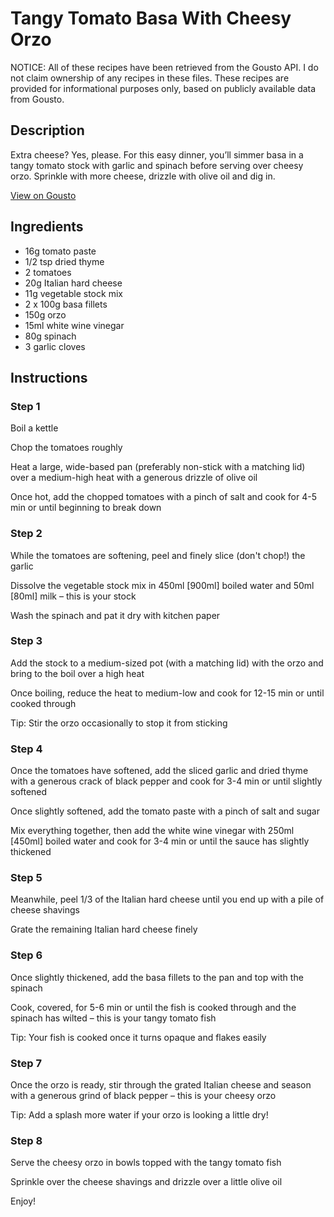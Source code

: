 # Tangy Tomato Basa With Cheesy Orzo

NOTICE: All of these recipes have been retrieved from the Gousto API. I do not claim ownership of any recipes in these files. These recipes are provided for informational purposes only, based on publicly available data from Gousto.

## Description

Extra cheese? Yes, please. For this easy dinner, you’ll simmer basa in a tangy tomato stock with garlic and spinach before serving over cheesy orzo. Sprinkle with more cheese, drizzle with olive oil and dig in.

[View on Gousto](https://www.gousto.co.uk/recipes/cookbook/tangy-tomato-basa-with-cheesy-orzo)

## Ingredients

- 16g tomato paste
- 1/2 tsp dried thyme
- 2 tomatoes
- 20g Italian hard cheese
- 11g vegetable stock mix
- 2 x 100g basa fillets
- 150g orzo
- 15ml white wine vinegar
- 80g spinach
- 3 garlic cloves

## Instructions


### Step 1

Boil a kettle

Chop the tomatoes roughly

Heat a large, wide-based pan (preferably non-stick with a matching lid) over a medium-high heat with a generous drizzle of olive oil

Once hot, add the chopped tomatoes with a pinch of salt and cook for 4-5 min or until beginning to break down


### Step 2

While the tomatoes are softening, peel and finely slice (don't chop!) the garlic

Dissolve the vegetable stock mix in 450ml <span class="text-danger">[900ml] </span>boiled water and 50ml <span class="text-danger">[80ml]</span> milk – this is your stock

Wash the spinach and pat it dry with kitchen paper


### Step 3

Add the stock to a medium-sized pot (with a matching lid) with the orzo and bring to the boil over a high heat

Once boiling, reduce the heat to medium-low and cook for 12-15 min or until cooked through

Tip: Stir the orzo occasionally to stop it from sticking


### Step 4

Once the tomatoes have softened, add the sliced garlic and dried thyme with a generous crack of black pepper and cook for 3-4 min or until slightly softened

Once slightly softened, add the tomato paste with a pinch of salt and sugar

Mix everything together, then add the white wine vinegar with 250ml <span class="text-danger">[450ml] </span>boiled water and cook for 3-4 min or until the sauce has slightly thickened


### Step 5

Meanwhile, peel 1/3 of the Italian hard cheese until you end up with a pile of cheese shavings

Grate the remaining Italian hard cheese finely


### Step 6

Once slightly thickened, add the basa fillets to the pan and top with the spinach

Cook, covered, for 5-6 min or until the fish is cooked through and the spinach has wilted – this is your tangy tomato fish

Tip: Your fish is cooked once it turns opaque and flakes easily


### Step 7

Once the orzo is ready, stir through the grated Italian cheese and season with a generous grind of black pepper – this is your cheesy orzo

Tip: Add a splash more water if your orzo is looking a little dry!

### Step 8

Serve the cheesy orzo in bowls topped with the tangy tomato fish

Sprinkle over the cheese shavings and drizzle over a little olive oil

Enjoy!

